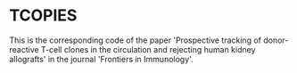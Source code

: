 # TCOPIES
This is the corresponding code of the paper 'Prospective tracking of donor-reactive T-cell clones in the circulation and rejecting human kidney allografts' in the journal 'Frontiers in Immunology'.
